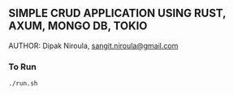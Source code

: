 ## SIMPLE CRUD APPLICATION USING RUST, AXUM, MONGO DB, TOKIO ##

AUTHOR: Dipak Niroula, sangit.niroula@gmail.com


### To Run ###
```bash
./run.sh
```